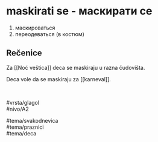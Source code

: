 # maskirati se - маскирати се

1. маскироваться  
2. переодеваться (в костюм)

## Rečenice

Za [[Noć veštica]] deca se maskiraju u razna čudovišta.

Deca vole da se maskiraju za [[karneval]].

<br>

#vrsta/glagol  
#nivo/A2  

#tema/svakodnevica  
#tema/praznici  
#tema/deca  
